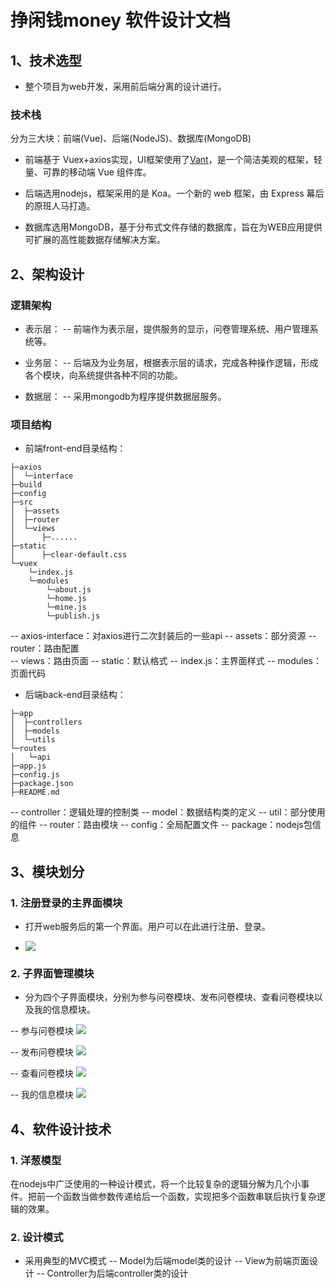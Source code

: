 # 挣闲钱money 软件设计文档

## 1、技术选型

- 整个项目为web开发，采用前后端分离的设计进行。
### 技术栈
分为三大块：前端(Vue)、后端(NodeJS)、数据库(MongoDB)

- 前端基于 Vuex+axios实现，UI框架使用了[Vant](https://youzan.github.io/vant/)，是一个简洁美观的框架，轻量、可靠的移动端 Vue 组件库。

- 后端选用nodejs，框架采用的是 Koa。一个新的 web 框架，由 Express 幕后的原班人马打造。

- 数据库选用MongoDB，基于分布式文件存储的数据库，旨在为WEB应用提供可扩展的高性能数据存储解决方案。

## 2、架构设计

### 逻辑架构

- 表示层： 
-- 前端作为表示层，提供服务的显示，问卷管理系统、用户管理系统等。

- 业务层： 
-- 后端及为业务层，根据表示层的请求，完成各种操作逻辑，形成各个模块，向系统提供各种不同的功能。

- 数据层： 
-- 采用mongodb为程序提供数据层服务。


### 项目结构

- 前端front-end目录结构：
  
```
├─axios
│  └─interface
├─build
├─config
├─src
│  ├─assets
│  ├─router
│  └─views
│      ├─......
├─static
│      ├─clear-default.css
└─vuex
    └─index.js
    └─modules
        └─about.js
        └─home.js
        └─mine.js
        └─publish.js
```
-- axios-interface：对axios进行二次封装后的一些api
-- assets：部分资源
-- router：路由配置     
-- views：路由页面
-- static：默认格式
-- index.js：主界面样式
-- modules：页面代码

- 后端back-end目录结构：
```
├─app
│  ├─controllers
│  ├─models
│  └─utils
└─routes
│   └─api
├─app.js
├─config.js
├─package.json
├─README.md
```
-- controller：逻辑处理的控制类
-- model：数据结构类的定义
-- util：部分使用的组件
-- router：路由模块
-- config：全局配置文件
-- package：nodejs包信息

## 3、模块划分

### 1. 注册登录的主界面模块

  - 打开web服务后的第一个界面。用户可以在此进行注册、登录。

  - ![](http://wx3.sinaimg.cn/mw690/932e8e0cly1g4ibubt6luj209o09ta9w.jpg)

### 2. 子界面管理模块

  - 分为四个子界面模块，分别为参与问卷模块、发布问卷模块、查看问卷模块以及我的信息模块。
  
-- 参与问卷模块
![](http://wx3.sinaimg.cn/mw690/932e8e0cly1g4ibueqhoaj20dg0nlmx1.jpg)

-- 发布问卷模块
![](http://wx1.sinaimg.cn/mw690/932e8e0cly1g4ibu8obe1j20dj0ngglk.jpg)

-- 查看问卷模块
![](http://wx4.sinaimg.cn/mw690/932e8e0cly1g4ibu5dw6kj20dg0nht8y.jpg)

-- 我的信息模块
![](http://wx2.sinaimg.cn/mw690/932e8e0cly1g4ihze2nxlj20dm0nrwed.jpg)


## 4、软件设计技术

### 1. 洋葱模型
在nodejs中广泛使用的一种设计模式，将一个比较复杂的逻辑分解为几个小事件。把前一个函数当做参数传递给后一个函数，实现把多个函数串联后执行复杂逻辑的效果。


### 2. 设计模式
- 采用典型的MVC模式
-- Model为后端model类的设计
-- View为前端页面设计
-- Controller为后端controller类的设计


